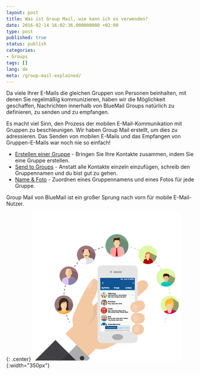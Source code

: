 ```yaml
---
layout: post
title: Was ist Group Mail, wie kann ich es verwenden?
date: 2016-02-14 16:02:36.000000000 +02:00
type: post
published: true
status: publish
categories:
- Groups
tags: []
lang: de
meta: /group-mail-explained/
---
```


Da viele Ihrer E-Mails die gleichen Gruppen von Personen beinhalten, mit denen Sie regelmäßig kommunizieren, haben wir die Möglichkeit geschaffen, Nachrichten innerhalb von BlueMail Groups natürlich zu definieren, zu senden und zu empfangen.

Es macht viel Sinn, den Prozess der mobilen E-Mail-Kommunikation mit Gruppen zu beschleunigen. Wir haben Group Mail erstellt, um dies zu adressieren. Das Senden von mobilen E-Mails und das Empfangen von Gruppen-E-Mails war noch nie so einfach!

* [Erstellen einer Gruppe](/create-a-group/) - Bringen Sie Ihre Kontakte zusammen, indem Sie eine Gruppe erstellen.
* [Send to Groups](/send-an-email-to-a-group/) - Anstatt alle Kontakte einzeln einzufügen, schreib den Gruppennamen und du bist gut zu gehen.
* [Name & Foto](/naming-a-group-and-setting-a-photo/) - Zuordnen eines Gruppennamens und eines Fotos für jede Gruppe.

Group Mail von BlueMail ist ein großer Sprung nach vorn für mobile E-Mail-Nutzer.

{: .center}
![Groups](/assets/BlueMail_groups.png){:width="350px"}
